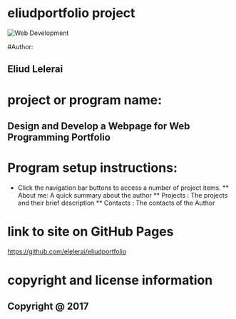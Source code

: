 # eliudportfolio project

![Web Development](backgroundpic.jpg?raw=true "Eliud Portfolio-Development")

#Author:
## Eliud Lelerai

# project or program name:
## Design and Develop a Webpage for Web Programming Portfolio

# Program setup instructions:
* Click the navigation bar buttons to access a number of project items.
** About me: A quick summary about the author
** Projects : The projects and their brief description
** Contacts : The contacts of the Author

# link to site on GitHub Pages
https://github.com/elelerai/eliudportfolio

# copyright and license information
## Copyright @ 2017
